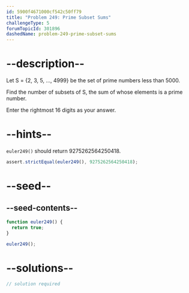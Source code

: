 ```yaml
---
id: 5900f4671000cf542c50ff79
title: "Problem 249: Prime Subset Sums"
challengeType: 5
forumTopicId: 301896
dashedName: problem-249-prime-subset-sums
---
```


# --description--

Let S = {2, 3, 5, ..., 4999} be the set of prime numbers less than 5000.

Find the number of subsets of S, the sum of whose elements is a prime number.

Enter the rightmost 16 digits as your answer.

# --hints--

`euler249()` should return 9275262564250418.

```js
assert.strictEqual(euler249(), 9275262564250418);
```

# --seed--

## --seed-contents--

```js
function euler249() {
  return true;
}

euler249();
```

# --solutions--

```js
// solution required
```
